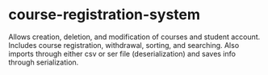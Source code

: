 # course-registration-system
Allows creation, deletion, and modification of courses and student account.
Includes course registration, withdrawal, sorting, and searching.
Also imports through either csv or ser file (deserialization) and saves info through serialization.

